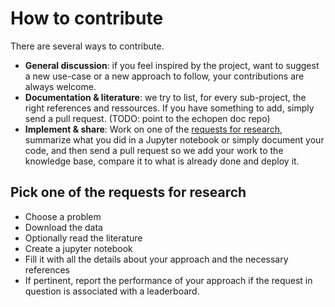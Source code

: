 # How to contribute

There are several ways to contribute.

* **General discussion**: if you feel inspired by the project, want to suggest a new use-case or a new approach to follow, your contributions are always welcome.
* **Documentation & literature**: we try to list, for every sub-project, the right references and ressources. If you have something to add, simply send a pull request. \(TODO: point to the echopen doc repo\)
* **Implement & share**: Work on one of the [requests for research](request.md), summarize what you did in a Jupyter notebook or simply document your code, and then send a pull request so we add your work to the knowledge base, compare it to what is already done and deploy it.

## Pick one of the requests for research

* Choose a problem 
* Download the data
* Optionally read the literature 
* Create a jupyter notebook 
* Fill it with all the details about your approach and the necessary references
* If pertinent, report the performance of your approach if the request in question is associated with a leaderboard.



